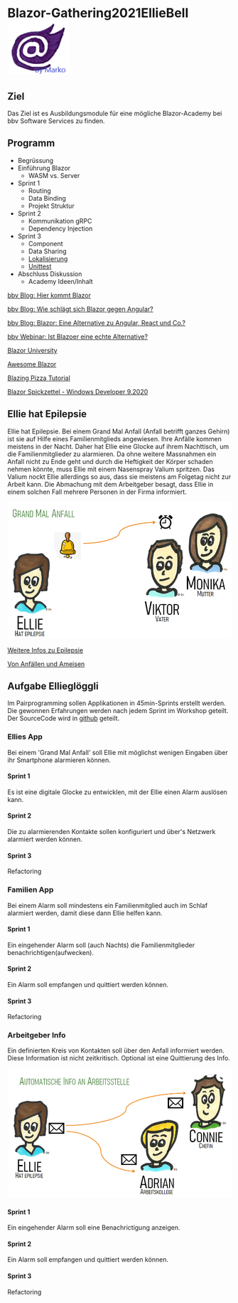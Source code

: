 # Blazor-Gathering2021EllieBell   ![Blazor Symbol](./images/Blazor.png)

## Ziel
Das Ziel ist es Ausbildungsmodule für eine mögliche Blazor-Academy bei bbv Software Services zu finden.

## Programm
* Begrüssung
* Einführung Blazor
    * WASM vs. Server
* Sprint 1
    * Routing
    * Data Binding
    * Projekt Struktur
* Sprint 2
    * Kommunikation gRPC
    * Dependency Injection
 * Sprint 3
    * Component
    * Data Sharing
    * [Lokalisierung](https://bunit.dev/)
    * [Unittest](https://bunit.dev/) 
* Abschluss Diskussion
    * Academy Ideen/Inhalt

[bbv Blog: Hier kommt Blazor](https://www.bbv.ch/blazor/)

[bbv Blog: Wie schlägt sich Blazor gegen Angular?](https://www.bbv.ch/blazor-2/)

[bbv Blog: Blazor: Eine Alternative zu Angular, React und Co.?](https://www.bbv.ch/blazor-wechsel/)

[bbv Webinar: Ist Blazoer eine echte Alternative?](https://bbv-ch.zoom.us/rec/play/TvinxeVeVw4X57l-saGMIhy3s4U-EXDJU6GHG-cnofzmJOr3HC_OBfjA4z_YyuYDuqjQGStzE-93MnW9.qjC_snYsCtkMIwl6)

[Blazor University](https://blazor-university.com)

[Awesome Blazor](https://github.com/AdrienTorris/awesome-blazor)

[Blazing Pizza Tutorial](https://github.com/dotnet-presentations/blazor-workshop)

[Blazor Spickzettel - Windows Developer 9.2020](./BlazorSpickzettel.pdf)

## Ellie hat Epilepsie
Ellie hat Epilepsie. Bei einem Grand Mal Anfall (Anfall betrifft ganzes Gehirn) ist sie auf Hilfe eines Familienmitglieds angewiesen. Ihre Anfälle kommen meistens in der Nacht. Daher hat Ellie eine Glocke auf ihrem Nachttisch, um die Familienmitglieder zu alarmieren. Da ohne weitere Massnahmen ein Anfall nicht zu Ende geht und durch die Heftigkeit der Körper schaden nehmen könnte, muss Ellie mit einem Nasenspray Valium spritzen. Das Valium nockt Ellie allerdings so aus, dass sie meistens am Folgetag nicht zur Arbeit kann. Die Abmachung mit dem Arbeitgeber besagt, dass Ellie in einem solchen Fall mehrere Personen in der Firma informiert.

![Alarm APP](./images/GrandMal.png)


[Weitere Infos zu Epilepsie](https://epi-suisse.ch/epilepsie/)

[Von Anfällen und Ameisen](https://www.bing.com/videos/search?q=epilepsie+Ameisen&&view=detail&mid=E2D7E8F14FB63F271D86E2D7E8F14FB63F271D86&&FORM=VRDGAR&ru=%2Fvideos%2Fsearch%3Fq%3Depilepsie%2520Ameisen%26qs%3Dn%26form%3DQBVR%26sp%3D-1%26pq%3Depilepsie%2520ameisen%26sc%3D1-17%26sk%3D%26cvid%3D2A2D58D72AD7410280421534A7C9EB42)


## Aufgabe Ellieglöggli
Im Pairprogramming sollen Applikationen in 45min-Sprints erstellt werden. Die gewonnen Erfahrungen werden nach jedem Sprint im Workshop geteilt. Der SourceCode wird in [github](https://github.com/bbvch/Blazor/Gathering2021/EllieAlarm) geteilt.

### Ellies App
Bei einem 'Grand Mal Anfall' soll Ellie mit möglichst wenigen Eingaben über ihr Smartphone alarmieren können.

#### Sprint 1
Es ist eine digitale Glocke zu entwicklen, mit der Ellie einen Alarm auslösen kann.

#### Sprint 2
Die zu alarmierenden Kontakte sollen konfiguriert und über's Netzwerk alarmiert werden können.

#### Sprint 3
Refactoring

### Familien App
Bei einem Alarm soll mindestens ein Familienmitglied auch im Schlaf alarmiert werden, damit diese dann Ellie helfen kann.

#### Sprint 1
Ein eingehender Alarm soll (auch Nachts) die Familienmitglieder benachrichtigen(aufwecken).

#### Sprint 2
Ein Alarm soll empfangen und quittiert werden können.

#### Sprint 3
Refactoring

### Arbeitgeber Info
Ein definierten Kreis von Kontakten soll über den Anfall informiert werden. Diese Information ist nicht zeitkritisch. Optional ist eine Quittierung des Info.

![Info an Arbeitgeber](./images/InfoFirma.png)

#### Sprint 1
Ein eingehender Alarm soll eine Benachrictigung anzeigen.

#### Sprint 2
Ein Alarm soll empfangen und quittiert werden können.

#### Sprint 3
Refactoring